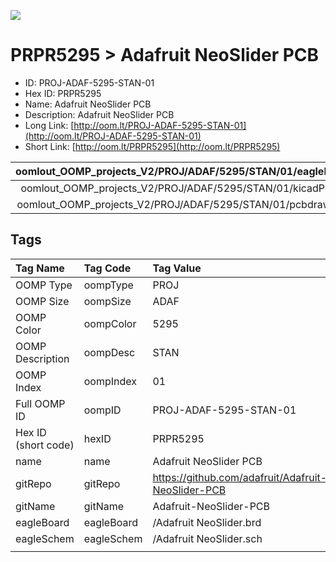 


  
![][im]
# PRPR5295 > Adafruit NeoSlider PCB

- ID: PROJ-ADAF-5295-STAN-01
- Hex ID: PRPR5295
- Name: Adafruit NeoSlider PCB
- Description: Adafruit NeoSlider PCB
- Long Link: [http://oom.lt/PROJ-ADAF-5295-STAN-01](http://oom.lt/PROJ-ADAF-5295-STAN-01)
- Short Link: [http://oom.lt/PRPR5295](http://oom.lt/PRPR5295)
  

|oomlout_OOMP_projects_V2/PROJ/ADAF/5295/STAN/01/eagleImage.png|oomlout_OOMP_projects_V2/PROJ/ADAF/5295/STAN/01/eagleSchemImage.png|oomlout_OOMP_projects_V2/PROJ/ADAF/5295/STAN/01/kicadPcb3dFront.png|oomlout_OOMP_projects_V2/PROJ/ADAF/5295/STAN/01/kicadPcb3dBack.png|
| :---: | :---: | :---: | :---: |
|oomlout_OOMP_projects_V2/PROJ/ADAF/5295/STAN/01/kicadPcb3d.png|oomlout_OOMP_projects_V2/PROJ/ADAF/5295/STAN/01/bomBack.png|oomlout_OOMP_projects_V2/PROJ/ADAF/5295/STAN/01/bomFront.png|oomlout_OOMP_projects_V2/PROJ/ADAF/5295/STAN/01/pcbdraw.svg|
|oomlout_OOMP_projects_V2/PROJ/ADAF/5295/STAN/01/pcbdrawBack.svg||||

## Tags
  

|Tag Name|Tag Code|Tag Value|
| :--- | :--- | :--- |
|OOMP Type|oompType|PROJ|
|OOMP Size|oompSize|ADAF|
|OOMP Color|oompColor|5295|
|OOMP Description|oompDesc|STAN|
|OOMP Index|oompIndex|01|
|Full OOMP ID|oompID|PROJ-ADAF-5295-STAN-01|
|Hex ID (short code)|hexID|PRPR5295|
|name|name|Adafruit NeoSlider PCB|
|gitRepo|gitRepo|https://github.com/adafruit/Adafruit-NeoSlider-PCB|
|gitName|gitName|Adafruit-NeoSlider-PCB|
|eagleBoard|eagleBoard|/Adafruit NeoSlider.brd|
|eagleSchem|eagleSchem|/Adafruit NeoSlider.sch|
||||



[im]: PROJ/ADAF/5295/STAN/01/kicadPcb3d_450.png
